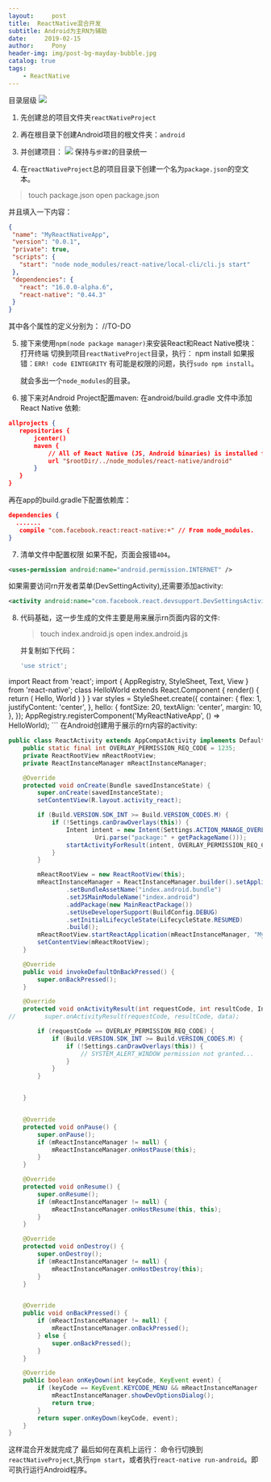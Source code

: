 ```yaml
---
layout:     post
title:  ReactNative混合开发
subtitle: Android为主RN为辅助 
date:     2019-02-15
author:     Pony
header-img: img/post-bg-mayday-bubble.jpg
catalog: true
tags:
    - ReactNative
---
```

目录层级
![](https://ws2.sinaimg.cn/large/006tKfTcly1g079oty9toj30si0ae76h.jpg)


1. 先创建总的项目文件夹`reactNativeProject`
2. 再在根目录下创建Android项目的根文件夹：`android`
3. 并创建项目：
![](https://ws3.sinaimg.cn/large/006tKfTcly1g079ue6bdsj31b00kqdhp.jpg)
保持与`步骤2`的目录统一

1. 在`reactNativeProject`总的项目目录下创建一个名为`package.json`的空文本。
 
 >touch package.json
 >open package.json
 
 并且填入一下内容：
 ```json
 {
  "name": "MyReactNativeApp",
  "version": "0.0.1",
  "private": true,
  "scripts": {
    "start": "node node_modules/react-native/local-cli/cli.js start"
  },
  "dependencies": {
    "react": "16.0.0-alpha.6",
    "react-native": "0.44.3"
  }
}
 ```
 其中各个属性的定义分别为：
 //TO-DO

5. 接下来使用`npm(node package manager)`来安装React和React Native模块：
    打开终端 切换到项目`reactNativeProject`目录，执行：
    npm install 
    如果报错：`ERR! code EINTEGRITY`
    有可能是权限的问题，执行`sudo npm install`。
    
    就会多出一个`node_modules`的目录。
    
6. 接下来对Android Project配置maven:
 在android/build.gradle 文件中添加 React Native 依赖:
 
 ```json
 allprojects {
    repositories {
        jcenter()
        maven {
            // All of React Native (JS, Android binaries) is installed from npm
            url "$rootDir/../node_modules/react-native/android"
        }
    }
}
 ```
 
 再在app的build.gradle下配置依赖库：
 
 ```json
 dependencies {
   .......
    compile "com.facebook.react:react-native:+" // From node_modules.
}
 ```
 
7. 清单文件中配置权限 如果不配，页面会报错`404`。

```xml
<uses-permission android:name="android.permission.INTERNET" />
```

如果需要访问rn开发者菜单(DevSettingActivity),还需要添加activity:

```xml
<activity android:name="com.facebook.react.devsupport.DevSettingsActivity" />
```

8. 代码基础，这一步生成的文件主要是用来展示rn页面内容的文件:
    >touch index.android.js
    >open index.android.js
    
    并复制如下代码：
    
    ```javascript
    'use strict';
import React from 'react';
import {
  AppRegistry,
  StyleSheet,
  Text,
  View
} from 'react-native';
class HelloWorld extends React.Component {
  render() {
    return (
      <View style={styles.container}>
        <Text style={styles.hello}>Hello, World</Text>
      </View>
    )
  }
}
var styles = StyleSheet.create({
  container: {
    flex: 1,
    justifyContent: 'center',
  },
  hello: {
    fontSize: 20,
    textAlign: 'center',
    margin: 10,
  },
});
AppRegistry.registerComponent('MyReactNativeApp', () => HelloWorld);
    ```
在Android创建用于展示的rn内容的activity:

```java
public class ReactActivity extends AppCompatActivity implements DefaultHardwareBackBtnHandler {
    public static final int OVERLAY_PERMISSION_REQ_CODE = 1235;
    private ReactRootView mReactRootView;
    private ReactInstanceManager mReactInstanceManager;

    @Override
    protected void onCreate(Bundle savedInstanceState) {
        super.onCreate(savedInstanceState);
        setContentView(R.layout.activity_react);

        if (Build.VERSION.SDK_INT >= Build.VERSION_CODES.M) {
            if (!Settings.canDrawOverlays(this)) {
                Intent intent = new Intent(Settings.ACTION_MANAGE_OVERLAY_PERMISSION,
                        Uri.parse("package:" + getPackageName()));
                startActivityForResult(intent, OVERLAY_PERMISSION_REQ_CODE);
            }
        }

        mReactRootView = new ReactRootView(this);
        mReactInstanceManager = ReactInstanceManager.builder().setApplication(getApplication())
                .setBundleAssetName("index.android.bundle")
                .setJSMainModuleName("index.android")
                .addPackage(new MainReactPackage())
                .setUseDeveloperSupport(BuildConfig.DEBUG)
                .setInitialLifecycleState(LifecycleState.RESUMED)
                .build();
        mReactRootView.startReactApplication(mReactInstanceManager, "MyReactNativeApp", null);
        setContentView(mReactRootView);
    }

    @Override
    public void invokeDefaultOnBackPressed() {
        super.onBackPressed();
    }

    @Override
    protected void onActivityResult(int requestCode, int resultCode, Intent data) {
//        super.onActivityResult(requestCode, resultCode, data);

        if (requestCode == OVERLAY_PERMISSION_REQ_CODE) {
            if (Build.VERSION.SDK_INT >= Build.VERSION_CODES.M) {
                if (!Settings.canDrawOverlays(this)) {
                    // SYSTEM_ALERT_WINDOW permission not granted...
                }
            }
        }


    }


    @Override
    protected void onPause() {
        super.onPause();
        if (mReactInstanceManager != null) {
            mReactInstanceManager.onHostPause(this);
        }
    }

    @Override
    protected void onResume() {
        super.onResume();
        if (mReactInstanceManager != null) {
            mReactInstanceManager.onHostResume(this, this);
        }
    }

    @Override
    protected void onDestroy() {
        super.onDestroy();
        if (mReactInstanceManager != null) {
            mReactInstanceManager.onHostDestroy(this);
        }
    }


    @Override
    public void onBackPressed() {
        if (mReactInstanceManager != null) {
            mReactInstanceManager.onBackPressed();
        } else {
            super.onBackPressed();
        }
    }

    @Override
    public boolean onKeyDown(int keyCode, KeyEvent event) {
        if (keyCode == KeyEvent.KEYCODE_MENU && mReactInstanceManager != null) {
            mReactInstanceManager.showDevOptionsDialog();
            return true;
        }
        return super.onKeyDown(keyCode, event);
    }
}

```



这样混合开发就完成了
最后如何在真机上运行：
命令行切换到`reactNativeProject`,执行`npm start`，或者执行`react-native run-android`。即可执行运行Android程序。
